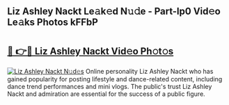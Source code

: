 ## Liz Ashley Nackt Le𝚊k𝚎d N𝚞𝚍e - Part-lp0 Vid𝚎o Le𝚊ks Photos kFFbP

# <h2><a href="http://fbar8l0.evod.top/?m=Liz+Ashley+Nackt">🔗 👉🔴 Liz Ashley Nackt Vid𝚎o Ph𝚘t𝚘s</a></h2>

[![Liz Ashley Nackt N𝚞d𝚎s](https://i.imgur.com/8V9OHl7.gif)](http://fbar8l0.evod.top/?m=Liz+Ashley+Nackt)
Online personality Liz Ashley Nackt who has gained popularity for posting lifestyle and dance-related content, including dance trend performances and mini vlogs. The public's trust Liz Ashley Nackt and admiration are essential for the success of a public figure. 
